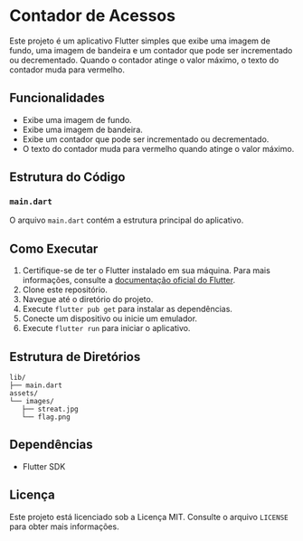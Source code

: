 # Contador de Acessos

Este projeto é um aplicativo Flutter simples que exibe uma imagem de fundo, uma imagem de bandeira e
um contador que pode ser incrementado ou decrementado. Quando o contador atinge o valor máximo, o
texto do contador muda para vermelho.

## Funcionalidades

- Exibe uma imagem de fundo.
- Exibe uma imagem de bandeira.
- Exibe um contador que pode ser incrementado ou decrementado.
- O texto do contador muda para vermelho quando atinge o valor máximo.

## Estrutura do Código

### `main.dart`

O arquivo `main.dart` contém a estrutura principal do aplicativo.

## Como Executar

1. Certifique-se de ter o Flutter instalado em sua máquina. Para mais informações, consulte
   a [documentação oficial do Flutter](https://flutter.dev/docs/get-started/install).
2. Clone este repositório.
3. Navegue até o diretório do projeto.
4. Execute `flutter pub get` para instalar as dependências.
5. Conecte um dispositivo ou inicie um emulador.
6. Execute `flutter run` para iniciar o aplicativo.

## Estrutura de Diretórios

```
lib/
├── main.dart
assets/
└── images/
   ├── streat.jpg
   └── flag.png
```

## Dependências

- Flutter SDK

## Licença

Este projeto está licenciado sob a Licença MIT. Consulte o arquivo `LICENSE` para obter mais
informações.